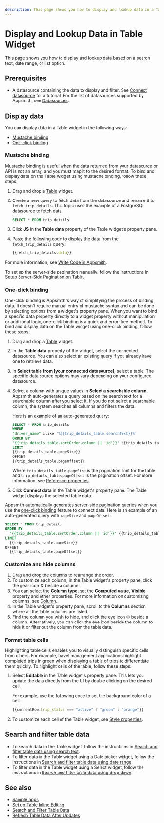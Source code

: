 ```yaml
---
description: This page shows you how to display and lookup data in a Table widget. 
---
```


# Display and Lookup Data in Table Widget

This page shows you how to display and lookup data based on a search text, date range, or list option.

## Prerequisites
- A datasource containing the data to display and filter. See [Connect datasource](/getting-started/tutorials/the-basics/connect-query-display-data#connect-datasource) for a tutorial. For the list of datasources supported by Appsmith, see [Datasources](/connect-data/reference).

## Display data
You can display data in a Table widget in the following ways:
- [Mustache binding](#mustache-binding)
- [One-click binding](#one-click-binding)

### Mustache binding
Mustache binding is useful when the data returned from your datasource or API is not an array, and you must map it to the desired format. 
To bind and display data on the Table widget using mustache binding, follow these steps:
1. Drag and drop a [Table](/reference/widgets/table) widget.
2. Create a new query to fetch data from the datasource and rename it to `fetch_trip_details`.
   This topic uses the example of a PostgreSQL datasource to fetch data.

   ```sql
   SELECT * FROM trip_details
   ```
3. Click **JS** in the **Table data** property of the Table widget's property pane.
4. Paste the following code to display the data from the `fetch_trip_details` query:
   
   ```jsx
   {{fetch_trip_details.data}}
   ```
For more information, see [Write Code in Appsmith](/write-code/overview).

To set up the server-side pagination manually, follow the instructions in [Setup Server-Side Pagination on Table](/build-apps/how-to-guides/Server-side-pagination-in-table).

### One-click binding
One-click binding is Appsmith's way of simplifying the process of binding data. It doesn't require manual entry of mustache syntax and can be done by selecting options from a widget's property pane. When you want to bind a specific data property directly to a widget property without manipulation or additional logic, one-click binding is a quick and error-free method.
To bind and display data on the Table widget using one-click binding, follow these steps:
1. Drag and drop a [Table](/reference/widgets/table) widget.
2. In the **Table data** property of the widget, select the connected datasource. You can also select an existing query if you already have one to retrieve data.
3. In **Select table from [your connected datasource]**, select a table. The specific data source options may vary depending on your configured datasource.
4. Select a column with unique values in **Select a searchable column**.
   Appsmith auto-generates a query based on the search text for a searchable column after you select it. If you do not select a searchable column, the system searches all columns and filters the data.

   Here is an example of an auto-generated query:

   ```sql
   SELECT * FROM trip_details
   WHERE
   "driver_name" ilike '%{{trip_details_table.searchText}}%'
   ORDER BY
   "{{trip_details_table.sortOrder.column || 'id'}}" {{trip_details_table.sortOrder.order !== "desc" ? "" : "DESC"}}
   LIMIT
   {{trip_details_table.pageSize}}
   OFFSET
   {{trip_details_table.pageOffset}}
   ```
   Where `trip_details_table.pageSize` is the pagination limit for the table and `trip_details_table.pageOffset` is the pagination offset. For more information, see [Reference properties](/reference/widgets/table#reference-properties).
5. Click **Connect data** in the Table widget's property pane. The Table widget displays the selected table data.

Appsmith automatically generates server-side pagination queries when you use the [one-click binding](#one-click-binding) feature to connect data. 
Here is an example of an auto-generated query with `pageSize` and `pageOffset`:

```sql
SELECT * FROM trip_details
ORDER BY
  "{{trip_details_table.sortOrder.column || 'id'}}" {{trip_details_table.sortOrder.order !== "desc" ? "" : "DESC"}}
LIMIT
  {{trip_details_table.pageSize}}
OFFSET
  {{trip_details_table.pageOffset}}
```
   
### Customize and hide columns
1. Drag and drop the columns to rearrange the order.
2. To customize each column, in the Table widget's property pane, click the gear icon ⚙️ beside a column.
3. You can select the **Column type**, set the **Computed value**, **Visible** property and other properties.
   For more information on customizing columns, see [Column](/reference/widgets/table/column-settings).
4. In the Table widget's property pane, scroll to the **Columns** section where all the table columns are listed.
5. Find the column you wish to hide, and click the eye icon ⚙️ beside a column.
   Alternatively, you can click the eye icon beside the column to hide it or filter out the column from the table data.

### Format table cells
Highlighting table cells enables you to visually distinguish specific cells from others.
For example, travel management applications highlight completed trips in green when displaying a table of trips to differentiate them quickly.
To highlight cells of the table, follow these steps:
1. Select **Editable** in the Table widget's property pane. This lets you update the data directly from the UI by double clicking on the desired cell.

   For example, use the following code to set the background color of a cell:
   ```jsx
   {{currentRow.trip_status === "active" ? "green" : "orange"}}
   ```
2. To customize each cell of the Table widget, see [Style properties](/reference/widgets/table#color).

## Search and filter table data
- To search data in the Table widget, follow the instructions in [Search and filter table data using search text](/build-apps/how-to-guides/search-and-filter-table-data#using-search-text).
- To filter data in the Table widget using a Date picker widget, follow the instructions in [Search and filter table data using date range](/build-apps/how-to-guides/search-and-filter-table-data#using-date-range).
- To filter data in the Table widget using a Select widget, follow the instructions in [Search and filter table data using drop down](/build-apps/how-to-guides/search-and-filter-table-data#using-drop-down).

## See also
- [Sample apps](/learning-and-resources/sample-apps)
- [Set up Table Inline Editing](/reference/widgets/table/inline-editing)
- [Search and Filter Table Data](/build-apps/how-to-guides/search-and-filter-table-data)
- [Refresh Table Data After Updates](/build-apps/how-to-guides/Refresh-table-data)
